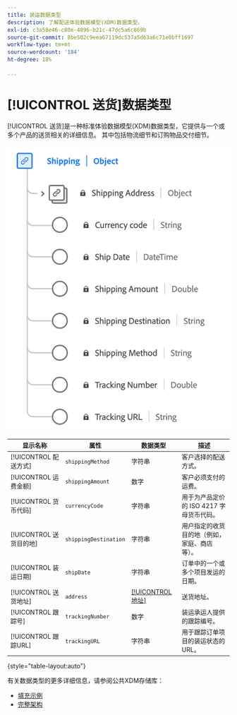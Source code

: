 ```yaml
---
title: 装运数据类型
description: 了解配送体验数据模型(XDM)数据类型。
exl-id: c3a58e46-c80e-4896-b21c-47dc5a6c869b
source-git-commit: 8be502c9eea67119dc537a5d63a6c71e0bff1697
workflow-type: tm+mt
source-wordcount: '184'
ht-degree: 18%

---
```


# [!UICONTROL 送货]数据类型

[!UICONTROL 送货]是一种标准体验数据模型(XDM)数据类型，它提供与一个或多个产品的送货相关的详细信息。 其中包括物流细节和订购物品交付细节。


![&#x200B; [!UICONTROL Shipping]数据类型的图表。](../images/data-types/shipping.png)

| 显示名称 | 属性 | 数据类型 | 描述 |
|----------------------|-----------------------|-----------|------------------------------------------------------|
| [!UICONTROL 配送方式] | `shippingMethod` | 字符串 | 客户选择的配送方式。 |
| [!UICONTROL 运费金额] | `shippingAmount` | 数字 | 客户必须支付的运费。 |
| [!UICONTROL 货币代码] | `currencyCode` | 字符串 | 用于为产品定价的 ISO 4217 字母货币代码。 |
| [!UICONTROL 送货目的地] | `shippingDestination` | 字符串 | 用户指定的收货目的地（例如，家庭、商店等）。 |
| [!UICONTROL 装运日期] | `shipDate` | 字符串 | 订单中的一个或多个项目发运的日期。 |
| [!UICONTROL 送货地址] | `address` | [[!UICONTROL 地址]](./address.md) | 送货地址。 |
| [!UICONTROL 跟踪号] | `trackingNumber` | 数字 | 装运承运人提供的跟踪编号。 |
| [!UICONTROL 跟踪URL] | `trackingURL` | 字符串 | 用于跟踪订单项目的装运状态的URL。 |

{style="table-layout:auto"}

有关数据类型的更多详细信息，请参阅公共XDM存储库：

* [填充示例](https://github.com/adobe/xdm/blob/master/components/datatypes/shipping.example.1.json)
* [完整架构](https://github.com/adobe/xdm/blob/master/components/datatypes/shipping.schema.json)
